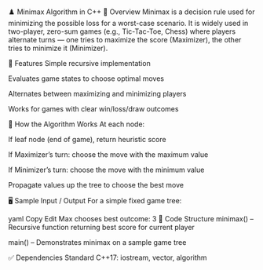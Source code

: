 ♟️ Minimax Algorithm in C++
📖 Overview
Minimax is a decision rule used for minimizing the possible loss for a worst-case scenario. It is widely used in two-player, zero-sum games (e.g., Tic-Tac-Toe, Chess) where players alternate turns — one tries to maximize the score (Maximizer), the other tries to minimize it (Minimizer).

📌 Features
Simple recursive implementation

Evaluates game states to choose optimal moves

Alternates between maximizing and minimizing players

Works for games with clear win/loss/draw outcomes

🔧 How the Algorithm Works
At each node:

If leaf node (end of game), return heuristic score

If Maximizer’s turn: choose the move with the maximum value

If Minimizer’s turn: choose the move with the minimum value

Propagate values up the tree to choose the best move

🖥 Sample Input / Output
For a simple fixed game tree:

yaml
Copy
Edit
Max chooses best outcome: 3
📄 Code Structure
minimax() – Recursive function returning best score for current player

main() – Demonstrates minimax on a sample game tree

✅ Dependencies
Standard C++17: iostream, vector, algorithm

